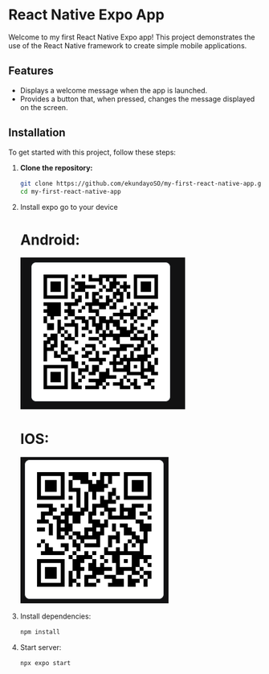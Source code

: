 # React Native Expo App

Welcome to my first React Native Expo app! This project demonstrates the use of the React Native framework to create simple mobile applications.

## Features
- Displays a welcome message when the app is launched.
- Provides a button that, when pressed, changes the message displayed on the screen.

## Installation

To get started with this project, follow these steps:

1. **Clone the repository:**
   ```bash
   git clone https://github.com/ekundayoSO/my-first-react-native-app.git
   cd my-first-react-native-app
   ```
2. Install expo go to your device

   # Android:
   ![QR Code](./assets/images/Android-QR-Code.png)

   # IOS:
   ![QR Code](./assets/images/IOS-QR-Code.png) 

3. Install dependencies:
   ```bash
   npm install
   ````
4. Start server:
   ```bash
   npx expo start
   ```